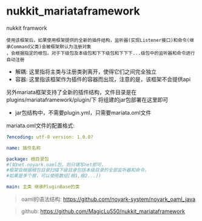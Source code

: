 # nukkit_mariataframework
nukkit framwork

```
使用该框架后，如果使用框架提供的全新的插件结构，监听器(实现Listener接口)和命令(继承Command父类)会被框架默认为注册对象
，会根据指定的根包，对于下级包及本级包和下下级包和下下下...级包中的监听器和命令进行自动注册
```

* 解耦: 这里指将主类与注册类剥离开，使得它们之间完全独立
* 容器: 这里指该框架作为插件的容器而出现，注意的是，该框架不会提供api

另外mariata框架支持了全新的插件结构，文件目录是在plugins/mariataframework/plugin/下
将组建的jar包部署在这里即可



- jar包结构中，不需要plugin.yml，只需要mariata.oml文件

mariata.oml文件的配置格式:

```yaml
?encoding: utf-8 version: 1.0.0?

name: 插件名称

package: 根目录包
#(如net.noyark.oaml包，则只填写net即可，
#框架会根据根包目录扫描下级目录包括本级目录的全部监听器和命令，
#如果是多个根，可以使用数组[根1,根2...])

main: 主类 继承PluginBase的类
```
> oaml的语法结构: https://github.com/noyark-system/noyark_oaml_java

> github: https://github.com/MagicLu550/nukkit_mariataframework
